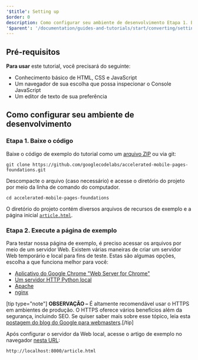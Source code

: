 ```yaml
---
'$title': Setting up
$order: 0
description: Como configurar seu ambiente de desenvolvimento Etapa 1. Baixe o código. Baixe o código de exemplo do tutorial como um arquivo ZIP ou via git ...
'$parent': '/documentation/guides-and-tutorials/start/converting/setting-up.md'
---
```


## Pré-requisitos

**Para usar** este tutorial, você precisará do seguinte:

- Conhecimento básico de HTML, CSS e JavaScript
- Um navegador de sua escolha que possa inspecionar o Console JavaScript
- Um editor de texto de sua preferência

## Como configurar seu ambiente de desenvolvimento

### Etapa 1. Baixe o código

Baixe o código de exemplo do tutorial como um [arquivo ZIP](https://github.com/googlecodelabs/accelerated-mobile-pages-foundations/archive/master.zip) ou via git:

```shell
git clone https://github.com/googlecodelabs/accelerated-mobile-pages-foundations.git
```

Descompacte o arquivo (caso necessário) e acesse o diretório do projeto por meio da linha de comando do computador.

```shell
cd accelerated-mobile-pages-foundations
```

O diretório do projeto contém diversos arquivos de recursos de exemplo e a página inicial [`article.html`](https://github.com/googlecodelabs/accelerated-mobile-pages-foundations/blob/master/article.html).

### Etapa 2. Execute a página de exemplo

Para testar nossa página de exemplo, é preciso acessar os arquivos por meio de um servidor Web. Existem várias maneiras de criar um servidor Web temporário e local para fins de teste. Estas são algumas opções, escolha a que funciona melhor para você:

- [Aplicativo do Google Chrome "Web Server for Chrome"](https://chrome.google.com/webstore/detail/web-server-for-chrome/ofhbbkphhbklhfoeikjpcbhemlocgigb)
- [Um servidor HTTP Python local](https://developer.mozilla.org/en-US/docs/Learn/Common_questions/set_up_a_local_testing_server#Running_a_simple_local_HTTP_server)
- [Apache](https://httpd.apache.org/docs/2.4/getting-started.html)
- [nginx](http://nginx.org/)

[tip type="note"] <strong>OBSERVAÇÃO –</strong> É altamente recomendável usar o HTTPS em ambientes de produção. O HTTPS oferece vários benefícios além da segurança, incluindo SEO. Se quiser saber mais sobre esse tópico, leia esta [postagem do blog do Google para webmasters](https://webmasters.googleblog.com/2014/08/https-as-ranking-signal.html).[/tip]

Após configurar o servidor da Web local, acesse o artigo de exemplo no navegador [nesta URL](http://localhost:8000/article.html):

```text
http://localhost:8000/article.html
```
